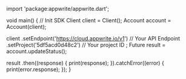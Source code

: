 import 'package:appwrite/appwrite.dart';

void main() { // Init SDK
  Client client = Client();
  Account account = Account(client);

  client
    .setEndpoint('https://cloud.appwrite.io/v1') // Your API Endpoint
    .setProject('5df5acd0d48c2') // Your project ID
  ;
  Future result = account.updateStatus();

  result
    .then((response) {
      print(response);
    }).catchError((error) {
      print(error.response);
  });
}
